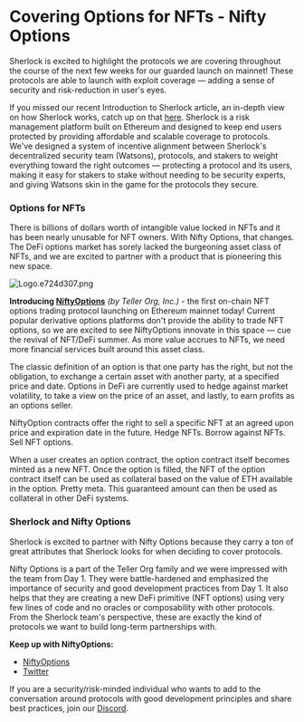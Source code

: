 # Covering Options for NFTs - Nifty Options

Sherlock is excited to highlight the protocols we are covering throughout the course of the next few weeks for our guarded launch on mainnet! These protocols are able to launch with exploit coverage — adding a sense of security and risk-reduction in user's eyes. 

If you missed our recent Introduction to Sherlock article, an in-depth view on how Sherlock works, catch up on that [here](https://sherlock-protocol.medium.com/introducing-sherlock-b6543972adf8). Sherlock is a risk management platform built on Ethereum and designed to keep end users protected by providing affordable and scalable coverage to protocols. We've designed a system of incentive alignment between Sherlock's decentralized security team (Watsons), protocols, and stakers to weight everything toward the right outcomes — protecting a protocol and its users, making it easy for stakers to stake without needing to be security experts, and giving Watsons skin in the game for the protocols they secure. 


### Options for NFTs

There is billions of dollars worth of intangible value locked in NFTs and it has been nearly unusable for NFT owners. With Nifty Options, that changes. The DeFi options market has sorely lacked the burgeoning asset class of NFTs, and we are excited to partner with a product that is pioneering this new space.

![Logo.e724d307.png](https://s3-us-west-2.amazonaws.com/secure.notion-static.com/40673f7c-b3af-4913-88ba-6cfefcba22c2/Logo.e724d307.png)

**Introducing [NiftyOptions](https://niftyoptions.org/)** *(by Teller Org, Inc.)* - the first on-chain NFT options trading protocol launching on Ethereum mainnet today! Current popular derivative options platforms don't provide the ability to trade NFT options, so we are excited to see NiftyOptions innovate in this space — cue the revival of NFT/DeFi summer. As more value accrues to NFTs, we need more financial services built around this asset class. 

The classic definition of an option is that one party has the right, but not the obligation, to exchange a certain asset with another party, at a specified price and date. Options in DeFi are currently used to hedge against market volatility, to take a view on the price of an asset, and lastly, to earn profits as an options seller.

NiftyOption contracts offer the right to sell a specific NFT at an agreed upon price and expiration date in the future. Hedge NFTs. Borrow against NFTs. Sell NFT options. 

When a user creates an option contract, the option contract itself becomes minted as a new NFT. Once the option is filled, the NFT of the option contract itself can be used as collateral based on the value of ETH available in the option. Pretty meta. This guaranteed amount can then be used as collateral in other DeFi systems.


### Sherlock and Nifty Options

Sherlock is excited to partner with Nifty Options because they carry a ton of great attributes that Sherlock looks for when deciding to cover protocols. 

Nifty Options is a part of the Teller Org family and we were impressed with the team from Day 1. They were battle-hardened and emphasized the importance of security and good development practices from Day 1. It also helps that they are creating a new DeFi primitive (NFT options) using very few lines of code and no oracles or composability with other protocols. From the Sherlock team's perspective, these are exactly the kind of protocols we want to build long-term partnerships with. 


**Keep up with NiftyOptions:** 

- [NiftyOptions](https://niftyoptions.org/)
- [Twitter](https://twitter.com/NiftyOptionsOrg)

If you are a security/risk-minded individual who wants to add to the conversation around protocols with good development principles and share best practices, join our [Discord](https://discord.gg/ATFrwcYP).
